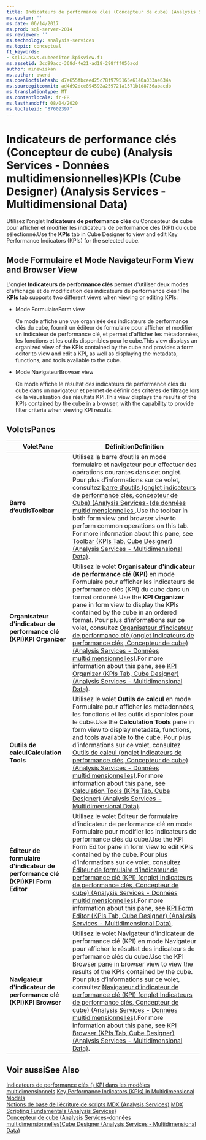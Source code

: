 ```yaml
---
title: Indicateurs de performance clés (Concepteur de cube) (Analysis Services-données multidimensionnelles) | Microsoft Docs
ms.custom: ''
ms.date: 06/14/2017
ms.prod: sql-server-2014
ms.reviewer: ''
ms.technology: analysis-services
ms.topic: conceptual
f1_keywords:
- sql12.asvs.cubeeditor.kpisview.f1
ms.assetid: 3cd99acc-368d-4e21-ad18-298fff056acd
author: minewiskan
ms.author: owend
ms.openlocfilehash: d7a655fbceed25c78f9795165e6140a033ae634a
ms.sourcegitcommit: ad4d92dce894592a259721a1571b1d8736abacdb
ms.translationtype: MT
ms.contentlocale: fr-FR
ms.lasthandoff: 08/04/2020
ms.locfileid: "87602397"
---
```

# <a name="kpis-cube-designer-analysis-services---multidimensional-data"></a><span data-ttu-id="4c30d-102">Indicateurs de performance clés (Concepteur de cube) (Analysis Services - Données multidimensionnelles)</span><span class="sxs-lookup"><span data-stu-id="4c30d-102">KPIs (Cube Designer) (Analysis Services - Multidimensional Data)</span></span>
  <span data-ttu-id="4c30d-103">Utilisez l’onglet **Indicateurs de performance clés** du Concepteur de cube pour afficher et modifier les indicateurs de performance clés (KPI) du cube sélectionné.</span><span class="sxs-lookup"><span data-stu-id="4c30d-103">Use the **KPIs** tab in Cube Designer to view and edit Key Performance Indicators (KPIs) for the selected cube.</span></span>  
  
## <a name="form-view-and-browser-view"></a><span data-ttu-id="4c30d-104">Mode Formulaire et Mode Navigateur</span><span class="sxs-lookup"><span data-stu-id="4c30d-104">Form View and Browser View</span></span>  
 <span data-ttu-id="4c30d-105">L'onglet **Indicateurs de performance clés** permet d'utiliser deux modes d'affichage et de modification des indicateurs de performance clés :</span><span class="sxs-lookup"><span data-stu-id="4c30d-105">The **KPIs** tab supports two different views when viewing or editing KPIs:</span></span>  
  
-   <span data-ttu-id="4c30d-106">Mode Formulaire</span><span class="sxs-lookup"><span data-stu-id="4c30d-106">Form view</span></span>  
  
     <span data-ttu-id="4c30d-107">Ce mode affiche une vue organisée des indicateurs de performance clés du cube, fournit un éditeur de formulaire pour afficher et modifier un indicateur de performance clé, et permet d'afficher les métadonnées, les fonctions et les outils disponibles pour le cube.</span><span class="sxs-lookup"><span data-stu-id="4c30d-107">This view displays an organized view of the KPIs contained by the cube and provides a form editor to view and edit a KPI, as well as displaying the metadata, functions, and tools available to the cube.</span></span>  
  
-   <span data-ttu-id="4c30d-108">Mode Navigateur</span><span class="sxs-lookup"><span data-stu-id="4c30d-108">Browser view</span></span>  
  
     <span data-ttu-id="4c30d-109">Ce mode affiche le résultat des indicateurs de performance clés du cube dans un navigateur et permet de définir des critères de filtrage lors de la visualisation des résultats KPI.</span><span class="sxs-lookup"><span data-stu-id="4c30d-109">This view displays the results of the KPIs contained by the cube in a browser, with the capability to provide filter criteria when viewing KPI results.</span></span>  
  
## <a name="panes"></a><span data-ttu-id="4c30d-110">Volets</span><span class="sxs-lookup"><span data-stu-id="4c30d-110">Panes</span></span>  
  
|<span data-ttu-id="4c30d-111">Volet</span><span class="sxs-lookup"><span data-stu-id="4c30d-111">Pane</span></span>|<span data-ttu-id="4c30d-112">Définition</span><span class="sxs-lookup"><span data-stu-id="4c30d-112">Definition</span></span>|  
|----------|----------------|  
|<span data-ttu-id="4c30d-113">**Barre d’outils**</span><span class="sxs-lookup"><span data-stu-id="4c30d-113">**Toolbar**</span></span>|<span data-ttu-id="4c30d-114">Utilisez la barre d’outils en mode formulaire et navigateur pour effectuer des opérations courantes dans cet onglet. Pour plus d’informations sur ce volet, consultez [barre d’outils &#40;onglet indicateurs de performance clés, concepteur de Cube&#41; &#40;Analysis Services-&#41;de données multidimensionnelles ](toolbar-kpis-tab-cube-designer-analysis-services-multidimensional-data.md).</span><span class="sxs-lookup"><span data-stu-id="4c30d-114">Use the toolbar in both form view and browser view to perform common operations on this tab. For more information about this pane, see [Toolbar &#40;KPIs Tab, Cube Designer&#41; &#40;Analysis Services - Multidimensional Data&#41;](toolbar-kpis-tab-cube-designer-analysis-services-multidimensional-data.md).</span></span>|  
|<span data-ttu-id="4c30d-115">**Organisateur d'indicateur de performance clé (KPI)**</span><span class="sxs-lookup"><span data-stu-id="4c30d-115">**KPI Organizer**</span></span>|<span data-ttu-id="4c30d-116">Utilisez le volet **Organisateur d'indicateur de performance clé (KPI)** en mode Formulaire pour afficher les indicateurs de performance clés (KPI) du cube dans un format ordonné.</span><span class="sxs-lookup"><span data-stu-id="4c30d-116">Use the **KPI Organizer** pane in form view to display the KPIs contained by the cube in an ordered format.</span></span> <span data-ttu-id="4c30d-117">Pour plus d’informations sur ce volet, consultez [Organisateur d’indicateur de performance clé &#40;onglet Indicateurs de performance clés, Concepteur de cube&#41; &#40;Analysis Services - Données multidimensionnelles&#41;](kpi-organizer-kpis-tab-cube-designer-analysis-services-multidimensional-data.md).</span><span class="sxs-lookup"><span data-stu-id="4c30d-117">For more information about this pane, see [KPI Organizer &#40;KPIs Tab, Cube Designer&#41; &#40;Analysis Services - Multidimensional Data&#41;](kpi-organizer-kpis-tab-cube-designer-analysis-services-multidimensional-data.md).</span></span>|  
|<span data-ttu-id="4c30d-118">**Outils de calcul**</span><span class="sxs-lookup"><span data-stu-id="4c30d-118">**Calculation Tools**</span></span>|<span data-ttu-id="4c30d-119">Utilisez le volet **Outils de calcul** en mode Formulaire pour afficher les métadonnées, les fonctions et les outils disponibles pour le cube.</span><span class="sxs-lookup"><span data-stu-id="4c30d-119">Use the **Calculation Tools** pane in form view to display metadata, functions, and tools available to the cube.</span></span> <span data-ttu-id="4c30d-120">Pour plus d’informations sur ce volet, consultez [Outils de calcul &#40;onglet Indicateurs de performance clés, Concepteur de cube&#41; &#40;Analysis Services - Données multidimensionnelles&#41;](calculation-tools-kpis-cube-designer-analysis-services-multidimensional-data.md).</span><span class="sxs-lookup"><span data-stu-id="4c30d-120">For more information about this pane, see [Calculation Tools &#40;KPIs Tab, Cube Designer&#41; &#40;Analysis Services - Multidimensional Data&#41;](calculation-tools-kpis-cube-designer-analysis-services-multidimensional-data.md).</span></span>|  
|<span data-ttu-id="4c30d-121">**Éditeur de formulaire d'indicateur de performance clé (KPI)**</span><span class="sxs-lookup"><span data-stu-id="4c30d-121">**KPI Form Editor**</span></span>|<span data-ttu-id="4c30d-122">Utilisez le volet Éditeur de formulaire d'indicateur de performance clé en mode Formulaire pour modifier les indicateurs de performance clés du cube.</span><span class="sxs-lookup"><span data-stu-id="4c30d-122">Use the KPI Form Editor pane in form view to edit KPIs contained by the cube.</span></span> <span data-ttu-id="4c30d-123">Pour plus d’informations sur ce volet, consultez [Éditeur de formulaire d’indicateur de performance clé (KPI) &#40;onglet Indicateurs de performance clés, Concepteur de cube&#41; &#40;Analysis Services - Données multidimensionnelles&#41;](kpi-form-editor-kpis-tab-cube-designer-analysis-services-multidimensional-data.md).</span><span class="sxs-lookup"><span data-stu-id="4c30d-123">For more information about this pane, see [KPI Form Editor &#40;KPIs Tab, Cube Designer&#41; &#40;Analysis Services - Multidimensional Data&#41;](kpi-form-editor-kpis-tab-cube-designer-analysis-services-multidimensional-data.md).</span></span>|  
|<span data-ttu-id="4c30d-124">**Navigateur d'indicateur de performance clé (KPI)**</span><span class="sxs-lookup"><span data-stu-id="4c30d-124">**KPI Browser**</span></span>|<span data-ttu-id="4c30d-125">Utilisez le volet Navigateur d'indicateur de performance clé (KPI) en mode Navigateur pour afficher le résultat des indicateurs de performance clés du cube.</span><span class="sxs-lookup"><span data-stu-id="4c30d-125">Use the KPI Browser pane in browser view to view the results of the KPIs contained by the cube.</span></span> <span data-ttu-id="4c30d-126">Pour plus d’informations sur ce volet, consultez [Navigateur d’indicateur de performance clé (KPI) &#40;onglet Indicateurs de performance clés, Concepteur de cube&#41; &#40;Analysis Services - Données multidimensionnelles&#41;](kpi-browser-kpis-tab-cube-designer-analysis-services-multidimensional-data.md).</span><span class="sxs-lookup"><span data-stu-id="4c30d-126">For more information about this pane, see [KPI Browser &#40;KPIs Tab, Cube Designer&#41; &#40;Analysis Services - Multidimensional Data&#41;](kpi-browser-kpis-tab-cube-designer-analysis-services-multidimensional-data.md).</span></span>|  
  
## <a name="see-also"></a><span data-ttu-id="4c30d-127">Voir aussi</span><span class="sxs-lookup"><span data-stu-id="4c30d-127">See Also</span></span>  
 <span data-ttu-id="4c30d-128">[Indicateurs de performance clés &#40;&#41; KPI dans les modèles multidimensionnels](multidimensional-models/key-performance-indicators-kpis-in-multidimensional-models.md) </span><span class="sxs-lookup"><span data-stu-id="4c30d-128">[Key Performance Indicators &#40;KPIs&#41; in Multidimensional Models](multidimensional-models/key-performance-indicators-kpis-in-multidimensional-models.md) </span></span>  
 <span data-ttu-id="4c30d-129">[Notions de base de l’écriture de scripts MDX &#40;Analysis Services&#41;](multidimensional-models/mdx/mdx-scripting-fundamentals-analysis-services.md) </span><span class="sxs-lookup"><span data-stu-id="4c30d-129">[MDX Scripting Fundamentals &#40;Analysis Services&#41;](multidimensional-models/mdx/mdx-scripting-fundamentals-analysis-services.md) </span></span>  
 [<span data-ttu-id="4c30d-130">Concepteur de cube &#40;Analysis Services-données multidimensionnelles&#41;</span><span class="sxs-lookup"><span data-stu-id="4c30d-130">Cube Designer &#40;Analysis Services - Multidimensional Data&#41;</span></span>](cube-designer-analysis-services-multidimensional-data.md)  
  
  
